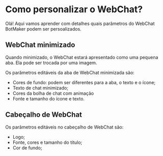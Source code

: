 # Como personalizar o WebChat?

Olá! Aqui vamos aprender com detalhes quais parâmetros do WebChat BotMaker podem ser persoalizados.

## WebChat minimizado

Quando minimizado, o WebChat estará apresentado como uma pequena aba. Ela pode ser trocada por uma imagem.

Os parâmetros editáveis da aba de WebChat minimizada são:

- Cores de fundo: podem ser diferentes para a aba, o texto e o ícone;
- Texto de chat minimizado;
- Cores da bolha de chat com animação
- Fonte e tamanho do ícone e texto.

## Cabeçalho de WebChat

Os parâmetros editáveis no cabeçalho de WebChat são:

- Logo;
- Fonte, cores e tamanho do título;
- Cor de fundo;

<!--stackedit_data:
eyJoaXN0b3J5IjpbNDI3MDM4MzYyXX0=
-->